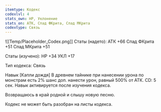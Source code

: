 ```yaml
---
itemtype: Кодекс
codexlvl: 4
stats_own: HP, Уклонение
stats_on: АТК, Спад ФКрита, Спад МКрита 
codextype: Связь
---
```

![[Temp/Placeholder_Codex.png]]
Статы (надето):
АТК +66
Спад ФКрита +51
Спад МКрита +51

Статы (изучено):
HP +34
УКЛ +17

Тип кодекса: Связь


Навык
[Капли дождя] В древнем тайнике при нанесении урона по монстрам есть 2% шанс доп. нанести урон, равный 500% от АТК. CD: 5 сек. Навык активируется после изучения кодекса.

Возвращаюсь в край родной и слышу новую песню.

Кодекс не может быть разобран на листы кодекса.
